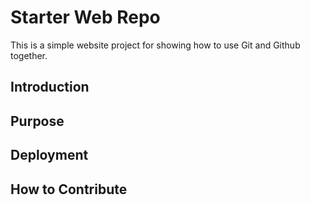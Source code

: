 # Starter Web Repo

This is a simple website project for showing how to use Git and Github together.

## Introduction

## Purpose

## Deployment
## How to Contribute
